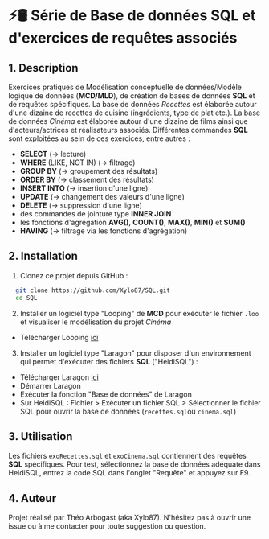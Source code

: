 # ⚡🛢 Série de Base de données SQL et d'exercices de requêtes associés

## 1. Description
Exercices pratiques de Modélisation conceptuelle de données/Modèle logique de données (**MCD/MLD**), de création de bases de données **SQL** et de requêtes spécifiques.
La base de données *Recettes* est élaborée autour d'une dizaine de recettes de cuisine (ingrédients, type de plat etc.).
La base de données *Cinéma* est élaborée autour d'une dizaine de films ainsi que d'acteurs/actrices et réalisateurs associés.
Différentes commandes **SQL** sont exploitées au sein de ces exercices, entre autres :
- **SELECT** (-> lecture)
- **WHERE** (LIKE, NOT IN) (-> filtrage)
- **GROUP BY** (-> groupement des résultats)
- **ORDER BY** (-> classement des résultats)
- **INSERT INTO** (-> insertion d'une ligne)
- **UPDATE** (-> changement des valeurs d'une ligne)
- **DELETE** (-> suppression d'une ligne)
- des commandes de jointure type **INNER JOIN**
- les fonctions d'agrégation **AVG()**, **COUNT()**, **MAX()**, **MIN()** et **SUM()**
- **HAVING** (-> filtrage via les fonctions d'agrégation)

## 2. Installation 

 1. Clonez ce projet depuis GitHub :
 ```bash
   git clone https://github.com/Xylo87/SQL.git
   cd SQL
   ```
2. Installer un logiciel type "Looping" de **MCD** pour exécuter le fichier `.loo` et visualiser le modélisation du projet *Cinéma* 

- Télécharger Looping [ici](https://www.looping-mcd.fr/)

3. Installer un logiciel type "Laragon" pour disposer d'un environnement qui permet d'exécuter des fichiers **SQL** ("HeidiSQL") :

- Télécharger Laragon [ici](https://laragon.org/download/)
- Démarrer Laragon
- Exécuter la fonction "Base de données" de Laragon
- Sur HeidiSQL : Fichier > Exécuter un fichier SQL > Sélectionner le fichier SQL pour ouvrir la base de données (`recettes.sql`ou `cinema.sql`)

## 3. Utilisation

Les fichiers `exoRecettes.sql` et `exoCinema.sql` contiennent des requêtes **SQL** spécifiques.
Pour test, sélectionnez la base de données adéquate dans HeidiSQL, entrez la code SQL dans l'onglet "Requête" et appuyez sur F9.

## 4. Auteur
Projet réalisé par Théo Arbogast (aka Xylo87).
N'hésitez pas à ouvrir une issue ou à me contacter pour toute suggestion ou question.

